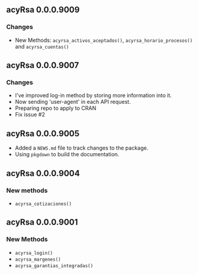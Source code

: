 ## acyRsa 0.0.0.9009

### Changes

* New Methods: `acyrsa_activos_aceptados()`, `acyrsa_horario_procesos()` and `acyrsa_cuentas()`

## acyRsa 0.0.0.9007

### Changes

* I've improved log-in method by storing more information into it.
* Now sending 'user-agent' in each API request.
* Preparing repo to apply to CRAN
* Fix issue #2

## acyRsa 0.0.0.9005

* Added a `NEWS.md` file to track changes to the package.
* Using `pkgdown` to build the documentation.

## acyRsa 0.0.0.9004

### New methods

* `acyrsa_cotizaciones()`

## acyRsa 0.0.0.9001

### New Methods

* `acyrsa_login()`
* `acyrsa_margenes()`
* `acyrsa_garantias_integradas()`
